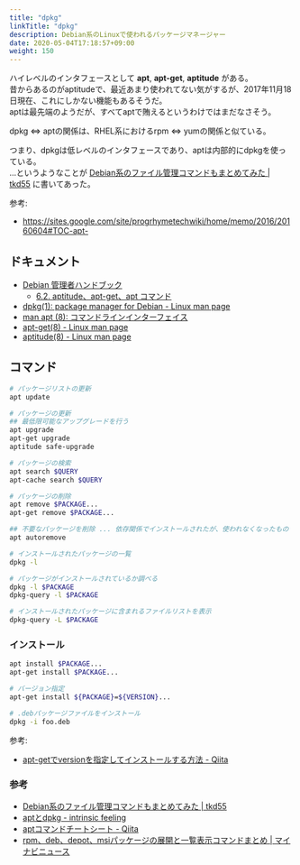 ```yaml
---
title: "dpkg"
linkTitle: "dpkg"
description: Debian系のLinuxで使われるパッケージマネージャー
date: 2020-05-04T17:18:57+09:00
weight: 150
---
```


ハイレベルのインタフェースとして **apt**, **apt-get**, **aptitude** がある。  
昔からあるのがaptitudeで、最近あまり使われてない気がするが、2017年11月18日現在、これにしかない機能もあるそうだ。  
aptは最先端のようだが、すべてaptで賄えるというわけではまだなさそう。

dpkg <=> aptの関係は、RHEL系におけるrpm <=> yumの関係と似ている。

つまり、dpkgは低レベルのインタフェースであり、aptは内部的にdpkgを使っている。  
…というようなことが [Debian系のファイル管理コマンドもまとめてみた | tkd55](http://www.tkd55.net/?p=816) に書いてあった。

参考:

- https://sites.google.com/site/progrhymetechwiki/home/memo/2016/20160604#TOC-apt-

## ドキュメント

- [Debian 管理者ハンドブック](https://debian-handbook.info/browse/ja-JP/stable/)
  - [6.2. aptitude、apt-get、apt コマンド](https://debian-handbook.info/browse/ja-JP/stable/sect.apt-get.html)
- [dpkg(1): package manager for Debian - Linux man page](https://linux.die.net/man/1/dpkg)
- [man apt (8): コマンドラインインターフェイス](http://ja.manpages.org/apt/8)
- [apt-get(8) - Linux man page](https://linux.die.net/man/8/apt-get)
- [aptitude(8) - Linux man page](https://linux.die.net/man/8/aptitude)

## コマンド

```sh
# パッケージリストの更新
apt update

# パッケージの更新
## 最低限可能なアップグレードを行う
apt upgrade
apt-get upgrade
aptitude safe-upgrade

# パッケージの検索
apt search $QUERY
apt-cache search $QUERY

# パッケージの削除
apt remove $PACKAGE...
apt-get remove $PACKAGE...

## 不要なパッケージを削除 ... 依存関係でインストールされたが、使われなくなったもの
apt autoremove

# インストールされたパッケージの一覧
dpkg -l

# パッケージがインストールされているか調べる
dpkg -l $PACKAGE
dpkg-query -l $PACKAGE

# インストールされたパッケージに含まれるファイルリストを表示
dpkg-query -L $PACKAGE
```

### インストール

```sh
apt install $PACKAGE...
apt-get install $PACKAGE...

# バージョン指定
apt-get install ${PACKAGE}=${VERSION}...

# .debパッケージファイルをインストール
dpkg -i foo.deb
```

参考:

- [apt-getでversionを指定してインストールする方法 - Qiita](https://qiita.com/isaoshimizu/items/e9c7fdc8efad66422cae)

### 参考

- [Debian系のファイル管理コマンドもまとめてみた | tkd55](http://www.tkd55.net/?p=816)
- [aptとdpkg - intrinsic feeling](http://d.hatena.ne.jp/bluerepliroid/20071205/1197288679)
- [aptコマンドチートシート - Qiita](https://qiita.com/SUZUKI_Masaya/items/1fd9489e631c78e5b007)
- [rpm、deb、depot、msiパッケージの展開と一覧表示コマンドまとめ | マイナビニュース](https://news.mynavi.jp/article/20100420-a053/)
